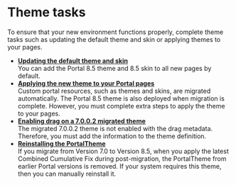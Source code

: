 # Theme tasks

To ensure that your new environment functions properly, complete theme tasks such as updating the default theme and skin or applying themes to your pages.

-   **[Updating the default theme and skin](mig_upgrade_default_themes_skin.md)**  
You can add the Portal 8.5 theme and 8.5 skin to all new pages by default.
-   **[Applying the new theme to your Portal pages](mig_post_apply_theme.md)**  
Custom portal resources, such as themes and skins, are migrated automatically. The Portal 8.5 theme is also deployed when migration is complete. However, you must complete extra steps to apply the theme to your pages.
-   **[Enabling drag on a 7.0.0.2 migrated theme](mig_post_dnd.md)**  
The migrated 7.0.0.2 theme is not enabled with the drag metadata. Therefore, you must add the information to the theme definition.
-   **[Reinstalling the PortalTheme](mig_post_portaltheme_70.md)**  
If you migrate from Version 7.0 to Version 8.5, when you apply the latest Combined Cumulative Fix during post-migration, the PortalTheme from earlier Portal versions is removed. If your system requires this theme, then you can manually reinstall it.


